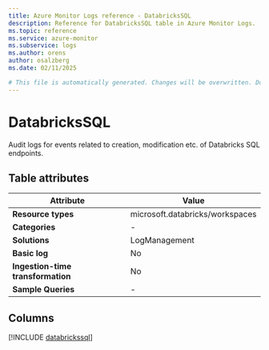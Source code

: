 ```yaml
---
title: Azure Monitor Logs reference - DatabricksSQL
description: Reference for DatabricksSQL table in Azure Monitor Logs.
ms.topic: reference
ms.service: azure-monitor
ms.subservice: logs
ms.author: orens
author: osalzberg
ms.date: 02/11/2025

# This file is automatically generated. Changes will be overwritten. Do not change this file directly.
---
```


# DatabricksSQL

Audit logs for events related to creation, modification etc. of Databricks SQL endpoints.


## Table attributes

|Attribute|Value|
|---|---|
|**Resource types**|microsoft.databricks/workspaces|
|**Categories**|-|
|**Solutions**| LogManagement|
|**Basic log**|No|
|**Ingestion-time transformation**|No|
|**Sample Queries**|-|



## Columns
  
[!INCLUDE [databrickssql](~/reusable-content/ce-skilling/azure/includes/azure-monitor/reference/tables/databrickssql-include.md)]
